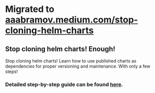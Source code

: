 # Migrated to [aaabramov.medium.com/stop-cloning-helm-charts](https://github.com/aaabramov/aaabramov.medium.com/tree/master/stop-cloning-helm-charts)

## Stop cloning helm charts! Enough!

Stop cloning helm charts! Learn how to use published charts as dependencies for proper versioning and maintenance. With only a few steps!

### Detailed step-by-step guide can be found [here](https://aaabramov.medium.com/stop-cloning-helm-charts-enough-b40fb5d67ac7).
